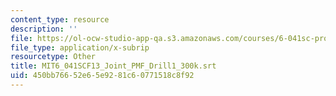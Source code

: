 ```yaml
---
content_type: resource
description: ''
file: https://ol-ocw-studio-app-qa.s3.amazonaws.com/courses/6-041sc-probabilistic-systems-analysis-and-applied-probability-fall-2013/450bb76652e65e9281c60771518c8f92_MIT6_041SCF13_Joint_PMF_Drill1_300k.vtt
file_type: application/x-subrip
resourcetype: Other
title: MIT6_041SCF13_Joint_PMF_Drill1_300k.srt
uid: 450bb766-52e6-5e92-81c6-0771518c8f92
---
```

